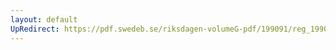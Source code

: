 ```yaml
---
layout: default
UpRedirect: https://pdf.swedeb.se/riksdagen-volumeG-pdf/199091/reg_199091/reg_199091_0507.pdf
---
```

